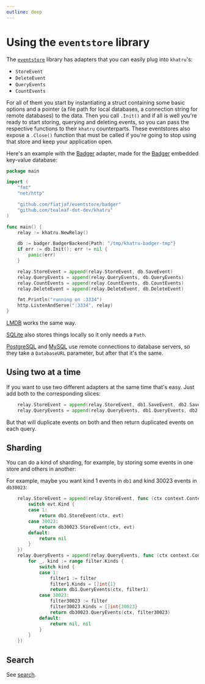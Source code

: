 ```yaml
---
outline: deep
---
```


# Using the `eventstore` library

The [`eventstore`](https://github.com/fiatjaf/eventstore) library has adapters that you can easily plug into `khatru`'s:

* `StoreEvent`
* `DeleteEvent`
* `QueryEvents`
* `CountEvents`

For all of them you start by instantiating a struct containing some basic options and a pointer (a file path for local databases, a connection string for remote databases) to the data. Then you call `.Init()` and if all is well you're ready to start storing, querying and deleting events, so you can pass the respective functions to their `khatru` counterparts. These eventstores also expose a `.Close()` function that must be called if you're going to stop using that store and keep your application open.

Here's an example with the [Badger](https://pkg.go.dev/github.com/fiatjaf/eventstore/badger) adapter, made for the [Badger](https://github.com/dgraph-io/badger) embedded key-value database:

```go
package main

import (
	"fmt"
	"net/http"

	"github.com/fiatjaf/eventstore/badger"
	"github.com/tealeaf-dot-dev/khatru"
)

func main() {
	relay := khatru.NewRelay()

	db := badger.BadgerBackend{Path: "/tmp/khatru-badger-tmp"}
	if err := db.Init(); err != nil {
		panic(err)
	}

	relay.StoreEvent = append(relay.StoreEvent, db.SaveEvent)
	relay.QueryEvents = append(relay.QueryEvents, db.QueryEvents)
	relay.CountEvents = append(relay.CountEvents, db.CountEvents)
	relay.DeleteEvent = append(relay.DeleteEvent, db.DeleteEvent)

	fmt.Println("running on :3334")
	http.ListenAndServe(":3334", relay)
}
```

[LMDB](https://pkg.go.dev/github.com/fiatjaf/eventstore/lmdb) works the same way.

[SQLite](https://pkg.go.dev/github.com/fiatjaf/eventstore/sqlite3) also stores things locally so it only needs a `Path`.

[PostgreSQL](https://pkg.go.dev/github.com/fiatjaf/eventstore/postgresql) and [MySQL](https://pkg.go.dev/github.com/fiatjaf/eventstore/mysql) use remote connections to database servers, so they take a `DatabaseURL` parameter, but after that it's the same.

## Using two at a time

If you want to use two different adapters at the same time that's easy. Just add both to the corresponding slices:

```go
	relay.StoreEvent = append(relay.StoreEvent, db1.SaveEvent, db2.SaveEvent)
	relay.QueryEvents = append(relay.QueryEvents, db1.QueryEvents, db2.SaveEvent)
```

But that will duplicate events on both and then return duplicated events on each query.

## Sharding

You can do a kind of sharding, for example, by storing some events in one store and others in another:

For example, maybe you want kind 1 events in `db1` and kind 30023 events in `db30023`:

```go
	relay.StoreEvent = append(relay.StoreEvent, func (ctx context.Context, evt *nostr.Event) error {
		switch evt.Kind {
		case 1:
			return db1.StoreEvent(ctx, evt)
		case 30023:
			return db30023.StoreEvent(ctx, evt)
		default:
			return nil
		}
	})
	relay.QueryEvents = append(relay.QueryEvents, func (ctx context.Context, filter nostr.Filter) (chan *nostr.Event, error) {
		for _, kind := range filter.Kinds {
			switch kind {
			case 1:
				filter1 := filter
				filter1.Kinds = []int{1}
				return db1.QueryEvents(ctx, filter1)
			case 30023:
				filter30023 := filter
				filter30023.Kinds = []int{30023}
				return db30023.QueryEvents(ctx, filter30023)
			default:
				return nil, nil
			}
		}
	})
```

## Search

See [search](search).
